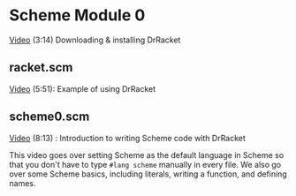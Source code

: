 # Scheme Module 0

[Video](https://youtu.be/cw-g6Sdca1o) (3:14) Downloading & installing DrRacket

## racket.scm

[Video](https://youtu.be/lxH7bnc9OOk) (5:51): Example of using DrRacket

## scheme0.scm

[Video](https://youtu.be/XRXXtBMMas4) (8:13) : Introduction to writing Scheme code with DrRacket

This video goes over setting Scheme as the default language in Scheme so that you don't have to type `#lang scheme` manually in every file.  We also go over some Scheme basics, including literals, writing a function, and defining names.
